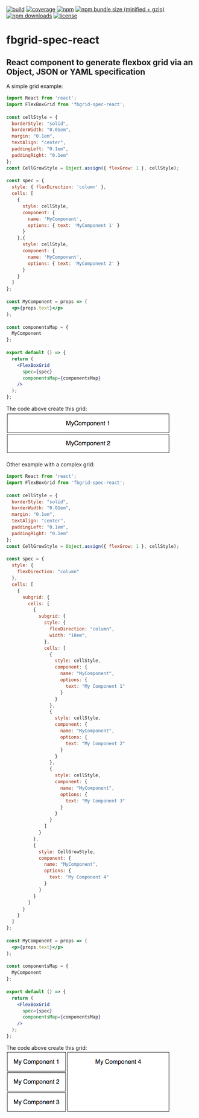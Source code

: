 [![build](https://travis-ci.org/dutradda/fbgrid-spec-react.svg?branch=master)](https://travis-ci.org/dutradda/fbgrid-spec-react)
[![coverage](https://coveralls.io/repos/github/dutradda/fbgrid-spec-react/badge.svg?branch=master)](https://coveralls.io/github/dutradda/fbgrid-spec-react?branch=master)
[![npm](https://img.shields.io/npm/v/fbgrid-spec-react.svg)](https://www.npmjs.com/package/fbgrid-spec-react)
[![npm bundle size (minified + gzip)](https://img.shields.io/bundlephobia/minzip/react.svg)](https://www.npmjs.com/package/fbgrid-spec-react)
[![npm downloads](https://img.shields.io/npm/dw/fbgrid-spec-react.svg)](https://www.npmjs.com/package/fbgrid-spec-react)
[![license](https://img.shields.io/npm/l/fbgrid-spec-react.svg)](https://www.npmjs.com/package/fbgrid-spec-react)

# fbgrid-spec-react

## React component to generate flexbox grid via an Object, JSON or YAML specification

A simple grid example:

```jsx
import React from 'react';
import FlexBoxGrid from 'fbgrid-spec-react';

const cellStyle = {
  borderStyle: "solid",
  borderWidth: "0.01em",
  margin: "0.1em",
  textAlign: "center",
  paddingLeft: "0.1em",
  paddingRight: "0.1em"
};
const CellGrowStyle = Object.assign({ flexGrow: 1 }, cellStyle);

const spec = {
  style: { flexDirection: 'column' },
  cells: [
    {
      style: cellStyle,
      component: {
        name: 'MyComponent',
        options: { text: 'MyComponent 1' }
      }
    },{
      style: cellStyle,
      component: {
        name: 'MyComponent',
        options: { text: 'MyComponent 2' }
      }
    }
  ]
};

const MyComponent = props => (
  <p>{props.text}</p>
);

const componentsMap = {
  MyComponent
};

export default () => {
  return (
    <FlexBoxGrid
      spec={spec}
      componentsMap={componentsMap}
    />
  );
};
```

The code above create this grid:
![simple grid](/docs/simple-grid.png)


Other example with a complex grid:

```jsx
import React from 'react';
import FlexBoxGrid from 'fbgrid-spec-react';

const cellStyle = {
  borderStyle: "solid",
  borderWidth: "0.01em",
  margin: "0.1em",
  textAlign: "center",
  paddingLeft: "0.1em",
  paddingRight: "0.1em"
};
const CellGrowStyle = Object.assign({ flexGrow: 1 }, cellStyle);

const spec = {
  style: {
    flexDirection: "column"
  },
  cells: [
    {
      subgrid: {
        cells: [
          {
            subgrid: {
              style: {
                flexDirection: "column",
                width: "10em",
              },
              cells: [
                {
                  style: cellStyle,
                  component: {
                    name: "MyComponent",
                    options: {
                      text: "My Component 1"
                    }
                  }
                },
                {
                  style: cellStyle,
                  component: {
                    name: "MyComponent",
                    options: {
                      text: "My Component 2"
                    }
                  }
                },
                {
                  style: cellStyle,
                  component: {
                    name: "MyComponent",
                    options: {
                      text: "My Component 3"
                    }
                  }
                }
              ]
            }
          },
          {
            style: CellGrowStyle,
            component: {
              name: "MyComponent",
              options: {
                text: "My Component 4"
              }
            }
          }
        ]
      }
    }
  ]
};

const MyComponent = props => (
  <p>{props.text}</p>
);

const componentsMap = {
  MyComponent
};

export default () => {
  return (
    <FlexBoxGrid
      spec={spec}
      componentsMap={componentsMap}
    />
  );
};
```

The code above create this grid:
![complex grid](/docs/complex-grid.png)
